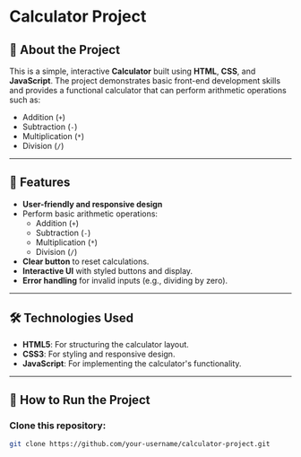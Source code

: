 # Calculator Project

## 📖 About the Project

This is a simple, interactive **Calculator** built using **HTML**, **CSS**, and **JavaScript**. The project demonstrates basic front-end development skills and provides a functional calculator that can perform arithmetic operations such as:

- Addition (`+`)
- Subtraction (`-`)
- Multiplication (`*`)
- Division (`/`)

---

## 🎯 Features

- **User-friendly and responsive design**
- Perform basic arithmetic operations:
  - Addition (`+`)
  - Subtraction (`-`)
  - Multiplication (`*`)
  - Division (`/`)
- **Clear button** to reset calculations.
- **Interactive UI** with styled buttons and display.
- **Error handling** for invalid inputs (e.g., dividing by zero).

---

## 🛠️ Technologies Used

- **HTML5**: For structuring the calculator layout.
- **CSS3**: For styling and responsive design.
- **JavaScript**: For implementing the calculator's functionality.

---

## 🚀 How to Run the Project

### Clone this repository:
```bash
git clone https://github.com/your-username/calculator-project.git

